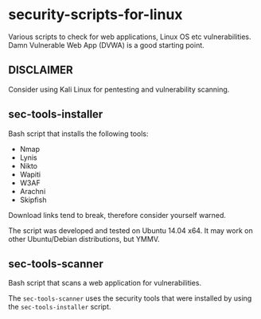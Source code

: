 # security-scripts-for-linux
Various scripts to check for web applications, Linux OS etc vulnerabilities. Damn Vulnerable Web App (DVWA) is a good starting point.

## DISCLAIMER

Consider using Kali Linux for pentesting and vulnerability scanning. 

## sec-tools-installer
Bash script that installs the following tools:
* Nmap
* Lynis
* Nikto
* Wapiti
* W3AF
* Arachni
* Skipfish

Download links tend to break, therefore consider yourself warned.

The script was developed and tested on Ubuntu 14.04 x64. It may work on other Ubuntu/Debian distributions, but YMMV.

## sec-tools-scanner
Bash script that scans a web application for vulnerabilities.

The `sec-tools-scanner` uses the security tools that were installed by using the `sec-tools-installer` script.
